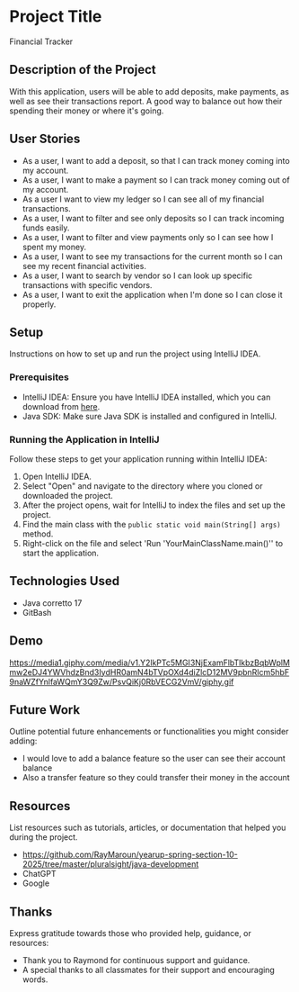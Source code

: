 # Project Title
Financial Tracker

## Description of the Project

With this application, users will be able to add deposits, make payments, as well as see their transactions report. A good way to balance out how their spending their money or where it's going.


## User Stories

- As a user, I want to add a deposit, so that I can track money coming into my account.
- As a user, I want to make a payment so I can track money coming out of my account.
- As a user I want to view my ledger so I can see all of my financial transactions.
- As a user, I want to filter and see only deposits so I can track incoming funds easily.
- As a user, I want to filter and view payments only so I can see how I spent my money.
- As a user, I want to see my transactions for the current month so I can see my recent financial activities.
- As a user, I want to search by vendor so I can look up specific transactions with specific vendors.
- As a user, I want to exit the application when I'm done so I can close it properly.

## Setup

Instructions on how to set up and run the project using IntelliJ IDEA.

### Prerequisites

- IntelliJ IDEA: Ensure you have IntelliJ IDEA installed, which you can download from [here](https://www.jetbrains.com/idea/download/).
- Java SDK: Make sure Java SDK is installed and configured in IntelliJ.

### Running the Application in IntelliJ

Follow these steps to get your application running within IntelliJ IDEA:

1. Open IntelliJ IDEA.
2. Select "Open" and navigate to the directory where you cloned or downloaded the project.
3. After the project opens, wait for IntelliJ to index the files and set up the project.
4. Find the main class with the `public static void main(String[] args)` method.
5. Right-click on the file and select 'Run 'YourMainClassName.main()'' to start the application.

## Technologies Used

- Java corretto 17
- GitBash

## Demo
https://media1.giphy.com/media/v1.Y2lkPTc5MGI3NjExamFlbTlkbzBqbWplMmw2eDJ4YWVhdzBnd3IydHR0amN4bTVpOXd4diZlcD12MV9pbnRlcm5hbF9naWZfYnlfaWQmY3Q9Zw/PsvQiKj0RbVECG2VmV/giphy.gif

## Future Work

Outline potential future enhancements or functionalities you might consider adding:

- I would love to add a balance feature so the user can see their account balance
- Also a transfer feature so they could transfer their money in the account

## Resources

List resources such as tutorials, articles, or documentation that helped you during the project.

- https://github.com/RayMaroun/yearup-spring-section-10-2025/tree/master/pluralsight/java-development
- ChatGPT
- Google

## Thanks

Express gratitude towards those who provided help, guidance, or resources:

- Thank you to Raymond for continuous support and guidance.
- A special thanks to all classmates for their support and encouraging words.
 